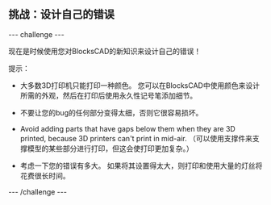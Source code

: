 ## 挑战：设计自己的错误

--- challenge ---

现在是时候使用您对BlocksCAD的新知识来设计自己的错误！

提示：

+ 大多数3D打印机只能打印一种颜色。 您可以在BlocksCAD中使用颜色来设计所需的外观，然后在打印后使用永久性记号笔添加细节。

+ 不要让您的bug的任何部分变得太细，否则它很容易损坏。

+ Avoid adding parts that have gaps below them when they are 3D printed, because 3D printers can't print in mid-air. （可以使用支撑件来支撑模型的某些部分进行打印，但这会使打印更加复杂。）

+ 考虑一下您的错误有多大。 如果将其设置得太大，则打印和使用大量的灯丝将花费很长时间。

--- /challenge ---



 




  
